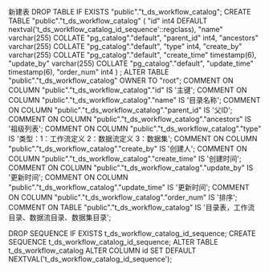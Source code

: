 
新建表
DROP TABLE IF EXISTS "public"."t_ds_workflow_catalog";
CREATE TABLE "public"."t_ds_workflow_catalog" (
"id" int4 DEFAULT nextval('t_ds_workflow_catalog_id_sequence'::regclass),
"name" varchar(255) COLLATE "pg_catalog"."default",
"parent_id" int4,
"ancestors" varchar(255) COLLATE "pg_catalog"."default",
"type" int4,
"create_by" varchar(255) COLLATE "pg_catalog"."default",
"create_time" timestamp(6),
"update_by" varchar(255) COLLATE "pg_catalog"."default",
"update_time" timestamp(6),
"order_num" int4
)
;
ALTER TABLE "public"."t_ds_workflow_catalog" OWNER TO "root";
COMMENT ON COLUMN "public"."t_ds_workflow_catalog"."id" IS '主键';
COMMENT ON COLUMN "public"."t_ds_workflow_catalog"."name" IS '目录名称';
COMMENT ON COLUMN "public"."t_ds_workflow_catalog"."parent_id" IS '父ID';
COMMENT ON COLUMN "public"."t_ds_workflow_catalog"."ancestors" IS '祖级列表';
COMMENT ON COLUMN "public"."t_ds_workflow_catalog"."type" IS '类型：1：工作流定义 2：数据流定义 3：数据集';
COMMENT ON COLUMN "public"."t_ds_workflow_catalog"."create_by" IS '创建人';
COMMENT ON COLUMN "public"."t_ds_workflow_catalog"."create_time" IS '创建时间';
COMMENT ON COLUMN "public"."t_ds_workflow_catalog"."update_by" IS '更新时间';
COMMENT ON COLUMN "public"."t_ds_workflow_catalog"."update_time" IS '更新时间';
COMMENT ON COLUMN "public"."t_ds_workflow_catalog"."order_num" IS '排序';
COMMENT ON TABLE "public"."t_ds_workflow_catalog" IS '目录表，工作流目录、数据流目录、数据集目录';

DROP SEQUENCE IF EXISTS t_ds_workflow_catalog_id_sequence;
CREATE SEQUENCE  t_ds_workflow_catalog_id_sequence;
ALTER TABLE t_ds_workflow_catalog ALTER COLUMN id SET DEFAULT NEXTVAL('t_ds_workflow_catalog_id_sequence');